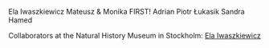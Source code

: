 Ela Iwaszkiewicz
Mateusz & Monika 
FIRST! Adrian 
Piotr Łukasik 
Sandra 
Hamed 


Collaborators at the Natural History Museum in Stockholm: [Ela Iwaszkiewicz](https://www.thetangledlines.de/ela/)
